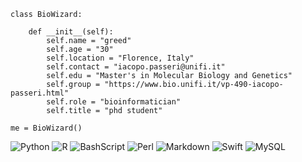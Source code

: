 
```
class BioWizard:

    def __init__(self):
        self.name = "greed"
        self.age = "30"
        self.location = "Florence, Italy"
        self.contact = "iacopo.passeri@unifi.it"
        self.edu = "Master's in Molecular Biology and Genetics"
        self.group = "https://www.bio.unifi.it/vp-490-iacopo-passeri.html"
        self.role = "bioinformatician"
        self.title = "phd student"

me = BioWizard()
```

![Python](https://img.shields.io/badge/python-3670A0?style=for-the-badge&logo=python&logoColor=ffdd54) ![R](https://img.shields.io/badge/r-%23276DC3.svg?style=for-the-badge&logo=r&logoColor=white) ![BashScript](https://img.shields.io/badge/bash%20script-0101?style=flat&logo=gnubash&logoColor=%23FFFFFF&labelColor=%23000000)  ![Perl](https://img.shields.io/badge/perl-%2339457E.svg?style=for-the-badge&logo=perl&logoColor=white) ![Markdown](https://img.shields.io/badge/markdown-%23000000.svg?style=for-the-badge&logo=markdown&logoColor=white) ![Swift](https://img.shields.io/badge/swift-F54A2A?style=for-the-badge&logo=swift&logoColor=white) ![MySQL](https://img.shields.io/badge/MySQL-00000F?style=for-the-badge&logo=mysql&logoColor=white)
